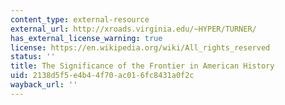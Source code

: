 ```yaml
---
content_type: external-resource
external_url: http://xroads.virginia.edu/~HYPER/TURNER/
has_external_license_warning: true
license: https://en.wikipedia.org/wiki/All_rights_reserved
status: ''
title: The Significance of the Frontier in American History
uid: 2138d5f5-e4b4-4f70-ac01-6fc8431a0f2c
wayback_url: ''
---
```

